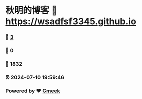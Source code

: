 # 秋明的博客 :link: https://wsadfsf3345.github.io 
### :page_facing_up: [3](https://wsadfsf3345.github.io/tag.html) 
### :speech_balloon: 0 
### :hibiscus: 1832 
### :alarm_clock: 2024-07-10 19:59:46 
### Powered by :heart: [Gmeek](https://github.com/Meekdai/Gmeek)
